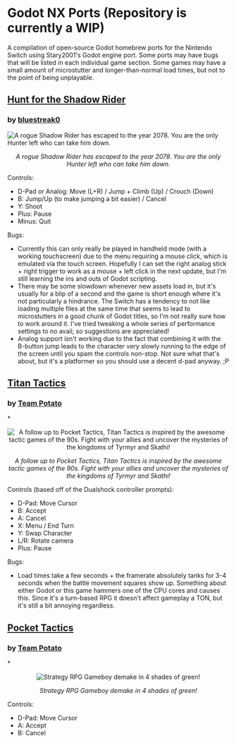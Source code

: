 # Godot NX Ports (Repository is currently a WIP)
A compilation of open-source Godot homebrew ports for the Nintendo Switch using Stary2001's Godot engine port. Some ports may have bugs that will be listed in each individual game section. Some games may have a small amount of microstutter and longer-than-normal load times, but not to the point of being unplayable. 

## [Hunt for the Shadow Rider](https://github.com/faithvoid/GodotNXPorts/releases/tag/HuntForTheShadowRider) 
### by [bluestreak0](https://bluestreak0.itch.io/) 

![A rogue Shadow Rider has escaped to the year 2078. You are the only Hunter left who can take him down.](https://img.itch.zone/aW1hZ2UvNDkxMDQ0LzI1MzgyODEucG5n/original/65Q4iQ.png)
*<p align="center">A rogue Shadow Rider has escaped to the year 2078. You are the only Hunter left who can take him down.</p>*

Controls:
- D-Pad or Analog: Move (L+R) / Jump + Climb (Up) / Crouch (Down)
- B: Jump/Up (to make jumping a bit easier) / Cancel
- Y: Shoot
- Plus: Pause
- Minus: Quit

Bugs:
- Currently this can only really be played in handheld mode (with a working touchscreen) due to the menu requiring a mouse click, which is emulated via the touch screen. Hopefully I can set the right analog stick + right trigger to work as a mouse + left click in the next update, but I'm still learning the ins and outs of Godot scripting.
- There may be some slowdown whenever new assets load in, but it's usually for a blip of a second and the game is short enough where it's not particularly a hindrance. The Switch has a tendency to not like loading multiple files at the same time that seems to lead to microstutters in a good chunk of Godot titles, so I'm not really sure how to work around it. I've tried tweaking a whole series of performance settings to no avail, so suggestions are appreciated!
- Analog support isn't working due to the fact that combining it with the B-button jump leads to the character very slowly running to the edge of the screen until you spam the controls non-stop. Not sure what that's about, but it's a platformer so you should use a decent d-pad anyway. ;P


## [Titan Tactics](https://github.com/faithvoid/GodotNXPorts/releases/tag/TitanTactics)
### by [Team Potato](https://team-potato.itch.io/) 
*<p align="center">![A follow up to Pocket Tactics, Titan Tactics is inspired by the awesome tactic games of the 90s. Fight with your allies and uncover the mysteries of the kingdoms of Tyrmyr and Skathi!](https://img.itch.zone/aW1hZ2UvODA1NTYxLzU2NDM3MjUucG5n/original/xuUZnE.png)</p>
*<p align="center">A follow up to Pocket Tactics, Titan Tactics is inspired by the awesome tactic games of the 90s. Fight with your allies and uncover the mysteries of the kingdoms of Tyrmyr and Skathi!</p>*


Controls (based off of the Dualshock controller prompts):
- D-Pad: Move Cursor
- B: Accept
- A: Cancel
- X: Menu / End Turn
- Y: Swap Character
- L/R: Rotate camera
- Plus: Pause

Bugs:
- Load times take a few seconds + the framerate absolutely tanks for 3-4 seconds when the battle movement squares show up. Something about either Godot or this game hammers one of the CPU cores and causes this. Since it's a turn-based RPG it doesn't affect gameplay a TON, but it's still a bit annoying regardless.

## [Pocket Tactics](https://github.com/faithvoid/GodotNXPorts/releases/tag/TitanTactics)
### by [Team Potato](https://team-potato.itch.io/) 
*<p align="center">![Strategy RPG Gameboy demake in 4 shades of green!](https://img.itch.zone/aW1hZ2UvNzQ5ODQzLzQxOTgyMDAucG5n/original/RkrhPA.png)</p>
*<p align="center">Strategy RPG Gameboy demake in 4 shades of green!</p>*

Controls:
- D-Pad: Move Cursor
- A: Accept
- B: Cancel
